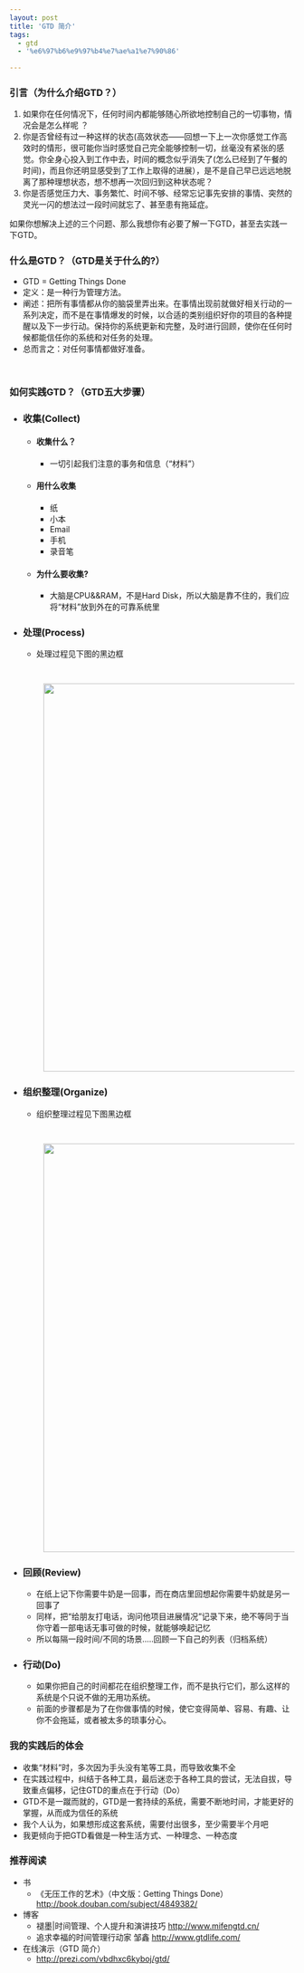 ```yaml
---
layout: post
title: 'GTD 简介'
tags:
  - gtd
  - '%e6%97%b6%e9%97%b4%e7%ae%a1%e7%90%86'

---
```


<h3><strong>引言（为什么介绍GTD？）</strong></h3>
<ol>
	<li>如果你在任何情况下，任何时间内都能够随心所欲地控制自己的一切事物，情况会是怎么样呢 ？</li>
	<li>你是否曾经有过一种这样的状态(高效状态——回想一下上一次你感觉工作高效时的情形，很可能你当时感觉自己完全能够控制一切，丝毫没有紧张的感觉。你全身心投入到工作中去，时间的概念似乎消失了(怎么已经到了午餐的时间)，而且你还明显感受到了工作上取得的进展），是不是自己早已远远地脱离了那种理想状态，想不想再一次回归到这种状态呢？</li>
	<li>你是否感觉压力大、事务繁忙、时间不够、经常忘记事先安排的事情、突然的灵光一闪的想法过一段时间就忘了、甚至患有拖延症。</li>
</ol>
如果你想解决上述的三个问题、那么我想你有必要了解一下GTD，甚至去实践一下GTD。
<h3><strong>什么是GTD？（GTD是关于什么的?）</strong></h3>
<ul>
	<li>GTD = Getting Things Done</li>
	<li>定义：是一种行为管理方法。</li>
	<li>阐述：把所有事情都从你的脑袋里弄出来。在事情出现前就做好相关行动的一系列决定，而不是在事情爆发的时候，以合适的类别组织好你的项目的各种提醒以及下一步行动。保持你的系统更新和完整，及时进行回顾，使你在任何时候都能信任你的系统和对任务的处理。</li>
	<li>总而言之：对任何事情都做好准备。</li>
</ul>
 
<h3><strong>如何实践GTD？（GTD五大步骤）</strong></h3>
<ul>
	<li>
<h3>收集(Collect)</h3>
<ul>
	<li>
<h4>收集什么？</h4>
<ul>
	<li>一切引起我们注意的事务和信息（“材料”）</li>
</ul>
</li>
	<li>
<h4>用什么收集</h4>
<ul>
	<li>纸</li>
	<li>小本</li>
	<li>Email</li>
	<li>手机</li>
	<li>录音笔</li>
</ul>
</li>
	<li>
<h4>为什么要收集?</h4>
<ul>
	<li>大脑是CPU&amp;&amp;RAM，不是Hard Disk，所以大脑是靠不住的，我们应将“材料”放到外在的可靠系统里</li>
</ul>
</li>
</ul>
</li>
	<li>
<h3>处理(Process)</h3>
<ul>
	<li>处理过程见下图的黑边框</li>
</ul>
</li>
</ul>
<h3 style="padding-left: 60px"> <img src="http://www.pureweber.com/wp-content/uploads/2012/01/处理.jpg" alt="" width="495" height="686" /></h3>
<ul>
	<li>
<h3>组织整理(Organize)</h3>
<ul>
	<li>组织整理过程见下图黑边框</li>
</ul>
</li>
</ul>
<h3 style="padding-left: 60px"> <img src="http://www.pureweber.com/wp-content/uploads/2012/01/组织整理.jpg" alt="" width="495" height="722" /></h3>
<ul>
	<li>
<h3>回顾(Review)</h3>
<ul>
	<li>在纸上记下你需要牛奶是一回事，而在商店里回想起你需要牛奶就是另一回事了</li>
	<li>同样，把“给朋友打电话，询问他项目进展情况”记录下来，绝不等同于当你守着一部电话无事可做的时候，就能够唤起记忆</li>
	<li>所以每隔一段时间/不同的场景.....回顾一下自己的列表（归档系统）</li>
</ul>
</li>
	<li>
<h3>行动(Do)</h3>
<ul>
	<li>如果你把自己的时间都花在组织整理工作，而不是执行它们，那么这样的系统是个只说不做的无用功系统。</li>
	<li>前面的步骤都是为了在你做事情的时候，使它变得简单、容易、有趣、让你不会拖延，或者被太多的琐事分心。</li>
</ul>
</li>
</ul>
<h3><strong>我的实践后的体会</strong></h3>
<ul>
	<li>收集“材料”时，多次因为手头没有笔等工具，而导致收集不全</li>
	<li>在实践过程中，纠结于各种工具，最后迷恋于各种工具的尝试，无法自拔，导致重点偏移，记住GTD的重点在于行动（Do）</li>
	<li>GTD不是一蹴而就的，GTD是一套持续的系统，需要不断地时间，才能更好的掌握，从而成为信任的系统</li>
	<li>我个人认为，如果想形成这套系统，需要付出很多，至少需要半个月吧</li>
	<li>我更倾向于把GTD看做是一种生活方式、一种理念、一种态度</li>
</ul>
<h3><strong>推荐阅读</strong></h3>
<ul>
	<li>书
<ul>
	<li>《无压工作的艺术》（中文版：Getting Things Done）<a href="http://book.douban.com/subject/4849382/">http://book.douban.com/subject/4849382/</a></li>
</ul>
</li>
	<li>博客
<ul>
	<li>褪墨|时间管理、个人提升和演讲技巧 <a href="http://www.mifengtd.cn/">http://www.mifengtd.cn/</a></li>
	<li>追求幸福的时间管理行动家 邹鑫 <a href="http://www.gtdlife.com/">http://www.gtdlife.com/</a></li>
</ul>
</li>
	<li>在线演示（GTD 简介）
<ul>
	<li><a href="http://prezi.com/vbdhxc6kyboj/gtd/">http://prezi.com/vbdhxc6kyboj/gtd/</a></li>
</ul>
</li>
</ul>

